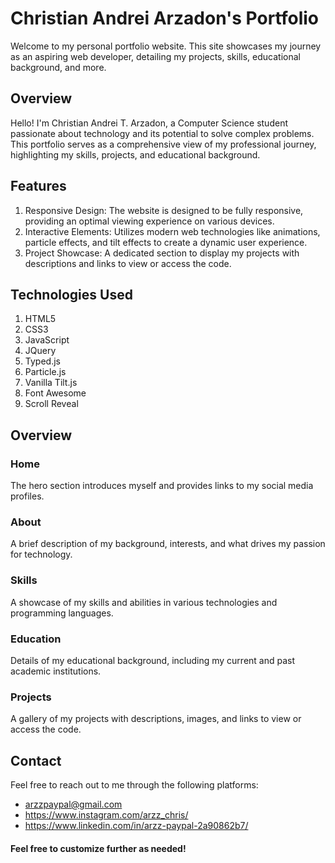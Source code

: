 # Christian Andrei Arzadon's Portfolio
Welcome to my personal portfolio website. This site showcases my journey as an aspiring web developer, detailing my projects, skills, educational background, and more.

## Overview
Hello! I'm Christian Andrei T. Arzadon, a Computer Science student passionate about technology and its potential to solve complex problems. This portfolio serves as a comprehensive view of my professional journey, highlighting my skills, projects, and educational background.

## Features
1. Responsive Design: The website is designed to be fully responsive, providing an optimal viewing experience on various devices.
2. Interactive Elements: Utilizes modern web technologies like animations, particle effects, and tilt effects to create a dynamic user experience.
3. Project Showcase: A dedicated section to display my projects with descriptions and links to view or access the code.
   
## Technologies Used
1. HTML5
2. CSS3
3. JavaScript
4. JQuery
5. Typed.js
6. Particle.js
7. Vanilla Tilt.js
8. Font Awesome
9. Scroll Reveal
    
## Overview

### Home
The hero section introduces myself and provides links to my social media profiles.

### About
A brief description of my background, interests, and what drives my passion for technology.

### Skills
A showcase of my skills and abilities in various technologies and programming languages.

### Education
Details of my educational background, including my current and past academic institutions.

### Projects
A gallery of my projects with descriptions, images, and links to view or access the code.

## Contact
Feel free to reach out to me through the following platforms:
* arzzpaypal@gmail.com
* https://www.instagram.com/arzz_chris/
* https://www.linkedin.com/in/arzz-paypal-2a90862b7/

#### Feel free to customize further as needed!
